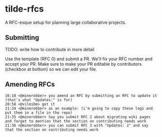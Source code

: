 # tilde-rfcs
A RFC-esque setup for planning large collaborative projects.

## Submitting

TODO: write how to contribute in more detail

Use the template (RFC 0) and submit a PR. We'll fix your RFC number and accept your PR. Make sure to make your PR editable by contributors (checkbox at bottom) so we can edit your file.

## Amending RFCs

```
16:18 <@minerobber> you amend an RFC by submitting an RFC to update it (that's what "Updates:" is for)
20:58 <@vilmibm> got it
21:34 <@minerobber> as an example: (i'm going to copy these logs and put them in a file in the repo)
21:35 <@minerobber> Say you submit RFC 2 about migrating wiki pages and forget to mention that the section on contributing needs work
21:36 <@minerobber> you can submit RFC 3 with "Updates: 2" and say that the section on contributing needs work
```

